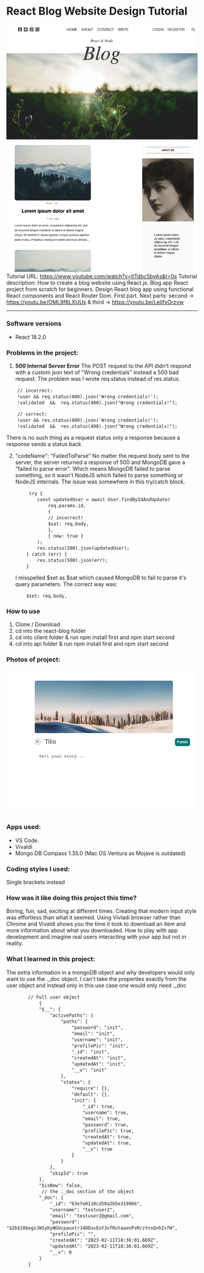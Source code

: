 # React Blog Website Design Tutorial
![](images/main-mern-stack-blog-image.png)
![](images/secondary-mern-stack-blog-image.png)
Tutorial URL: https://www.youtube.com/watch?v=tlTdbc5byAs&t=0s
Tutorial description: How to create a blog website using React.js. Blog app React project from scratch for beginners. Design React blog app using functional React components and React Router Dom. First part. Next parts: second -> https://youtu.be/OML9f6LXUUs & third -> https://youtu.be/LelifxOrzvw

___________

### Software versions
- React 18.2.0
### Problems in the project:
1. **500 Internal Server Error**
The POST request to the API didn't respond with a custom json text of "Wrong credentials" instead a 500 bad request.
The problem was I wrote req.status instead of res.status.

```
    // incorrect:
    !user && req.status(400).json('Wrong credentials!');
    !validated  &&  req.status(400).json("Wrong credentials!");
```

```
    // correct: 
    !user && res.status(400).json('Wrong credentials!');
    !validated  &&  res.status(400).json("Wrong credentials!");
```
 There is no such thing as a request status only a response because a response sends a status back

2. "codeName": "FailedToParse" 
    No matter the request body sent to the server, the server returned a response of 500 and MongoDB gave a "failed to parse error". Which means MongoDB failed to parse something, so it wasn't NodeJS which failed to parse something or NodeJS internals. 
    The issue was somewhere in this try/catch block.
    ```
         try {
            const updatedUser = await User.findByIdAndUpdate(
                req.params.id, 
                {
                // incorrect!
                $sat: req.body,
                },
                { new: true }
            );
            res.status(200).json(updatedUser);
        } catch (err) { 
            res.status(500).json(err);
        }
    ```
    I misspelled $set as $sat which caused MongoDB to fail to parse it's query parameters. 
    The correct way was:
    ```
        $set: req.body,
    ```


### How to use
1. Clone / Download
2. cd into the react-blog folder
3. cd into client folder & run npm install first and npm start second
4. cd into api folder & run npm install first and npm start second

### Photos of project:
![Modern input](/client/public/modern_input.png)
### Apps used:
- VS Code.
- Vivaldi 
- Mongo DB Compass 1.35.0 (Mac OS Ventura as Mojave is outdated)

### Coding styles I used:
Single brackets instead
### How was it like doing this project this time?
Boring, fun, sad, exciting at different times. Creating that modern input style was effortless than what it seemed. Using Vivladi browser rather than Chrome and Vivaldi shows you the time it took to download an item and more information about what you downloaded. How to play with app development and imagine real users interacting with your app but not in reality. 

### What I learned in this project:
The extra information in a mongoDB object and why developers would only want to use the ._doc object. I can't take the properties exactly from the user object and instead only in this use case one would only need ._doc
```
        // Full user object
            {
            "$__": {
                "activePaths": {
                    "paths": {
                        "password": "init",
                        "email": "init",
                        "username": "init",
                        "profilePic": "init",
                        "_id": "init",
                        "createdAt": "init",
                        "updatedAt": "init",
                        "__v": "init"
                    },
                    "states": {
                        "require": {},
                        "default": {},
                        "init": {
                            "_id": true,
                            "username": true,
                            "email": true,
                            "password": true,
                            "profilePic": true,
                            "createdAt": true,
                            "updatedAt": true,
                            "__v": true
                        }
                    }
                },
                "skipId": true
            },
            "$isNew": false,
             // the ._doc section of the object
            "_doc": {
                "_id": "63e7e0110cd50a2b5e319066",
                "username": "testuser2",
                "email": "testuser2@gmail.com",
                "password": "$2b$10$egzJW1yKyNGUcpauxtrJ4ODusEoY3vfRutaaonPsM/zYnsQnhZsfW",
                "profilePic": "",
                "createdAt": "2023-02-11T18:36:01.669Z",
                "updatedAt": "2023-02-11T18:36:01.669Z",
                "__v": 0
            }
        }
```


